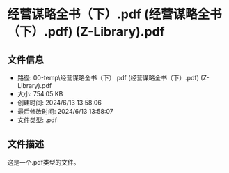﻿# 经营谋略全书（下）.pdf (经营谋略全书（下）.pdf) (Z-Library).pdf

## 文件信息
- 路径: 00-temp\经营谋略全书（下）.pdf (经营谋略全书（下）.pdf) (Z-Library).pdf
- 大小: 754.05 KB
- 创建时间: 2024/6/13 13:58:06
- 最后修改时间: 2024/6/13 13:58:07
- 文件类型: .pdf

## 文件描述
这是一个.pdf类型的文件。

